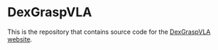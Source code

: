 # DexGraspVLA

This is the repository that contains source code for the [DexGraspVLA website](https://DexGraspVLA.github.io).

```